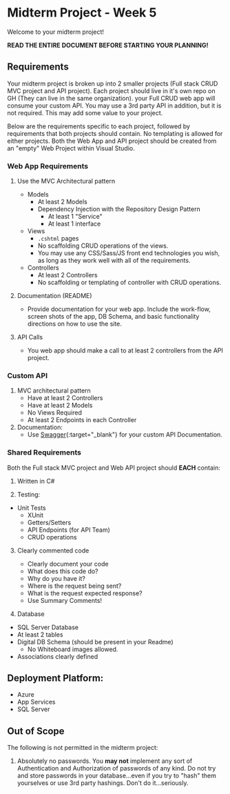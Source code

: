 # Midterm Project - Week 5

Welcome to your midterm project! 

**READ THE ENTIRE DOCUMENT BEFORE STARTING YOUR PLANNING!**

## Requirements

Your midterm project is broken up into 2 smaller projects (Full stack CRUD MVC project and API project). Each project should live in it's own repo on GH (They can live in the same organization).
your Full CRUD web app will consume your custom API. You may use a 3rd party
API in addition, but it is not required. This may add some value to your project. 

Below are the requirements specific to each project, followed by requirements that both projects should contain. No templating is allowed for either projects. Both the Web App and API project should be created from an "empty" Web Project within Visual Studio. 

### Web App Requirements
1. Use the MVC Architectural pattern
	- Models
      - At least 2 Models
	  - Dependency Injection with the Repository Design Pattern
		- At least 1 "Service"
		- At least 1 interface
	- Views 
      - `.cshtml` pages
	  - No scaffolding CRUD operations of the views. 
	  - You may use any CSS/Sass/JS front end technologies you wish, as long as they work well with all of the requirements.
	- Controllers
      - At least 2 Controllers
	  - No scaffolding or templating of controller with CRUD operations.

2. Documentation (README)
     - Provide documentation for your web app. Include
     the work-flow, screen shots of the app, DB Schema, and basic
    functionality directions on how to use the site.

3. API Calls
	- You web app should make a call to at least 2 controllers from the API project. 

### Custom API
1. MVC architectural pattern
   - Have at least 2 Controllers
   - Have at least 2 Models
   - No Views Required
   - At least 2 Endpoints in each Controller
2. Documentation:
   - Use [Swagger](https://docs.microsoft.com/en-us/aspnet/core/tutorials/web-api-help-pages-using-swagger?view=aspnetcore-2.1){:target="_blank"}  for your custom API Documentation.


### Shared Requirements
Both the Full stack MVC project and Web API project should **EACH** contain:

1. Written in C#

2. Testing:
  - Unit Tests
	- XUnit
	- Getters/Setters
	- API Endpoints (for API Team)
	- CRUD operations

3. Clearly commented code
	- Clearly document your code 
	- What does this code do?
	- Why do you have it?
	- Where is the request being sent?
	- What is the request expected response?
    - Use Summary Comments!

4. Database
  - SQL Server Database
  - At least 2 tables
  - Digital DB Schema (should be present in your Readme)
	- No Whiteboard images allowed.
  - Associations clearly defined

## Deployment Platform:
- Azure
- App Services
- SQL Server


## Out of Scope
The following is not permitted in the midterm project:

1. Absolutely no passwords. You **may not** implement any sort of Authentication and Authorization of passwords of any kind. Do not try and store passwords in your database...even if you try to "hash" them yourselves or use 3rd party hashings. Don't do it...seriously.

